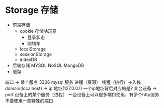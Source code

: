 # Storage 存储

  - 前端存储
    - cookie
    存储啥玩意 
      - 登录状态
      - 购物车 
    - localStorage
    - sessionStorage
    - indexDB
  - 后端存储
    MYSQL NoSQL MongoDB  
  - 缓存
    
  端口 -> 某个服务
3306 mysql 服务 进程（资源） 线程（执行）->入栈
domain(localhost) -> ip 地址(127.0.0.1)
一个ip地址背后对应的是? 某台设备 -> port 设备上的某个服务（进程）
一台设备上可以很多端口使用，有多个http服务 
不要使用一些特殊的端口 


